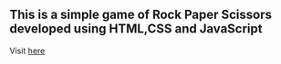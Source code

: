 ## This is a simple game of Rock Paper Scissors developed using HTML,CSS and JavaScript 

Visit <a href="https://rps11.vercel.app">here</a>
